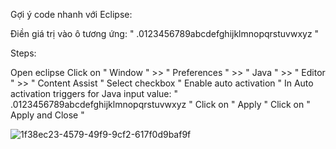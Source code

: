 Gợi ý code nhanh với Eclipse:

Điền giá trị vào ô tương ứng: " .0123456789abcdefghijklmnopqrstuvwxyz "

Steps:

Open eclipse
Click on " Window " >> " Preferences " >> " Java " >> " Editor " >> " Content Assist "
Select checkbox " Enable auto activation "
In Auto activation triggers for Java input value:
" .0123456789abcdefghijklmnopqrstuvwxyz "
Click on " Apply "
Click on " Apply and Close "

![1f38ec23-4579-49f9-9cf2-617f0d9baf9f](https://github.com/user-attachments/assets/0f1bb9fe-9886-4eb7-b0bb-7616dfed1ff3)
